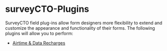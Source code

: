 # surveyCTO-Plugins
SurveyCTO field plug-ins allow form designers more flexibility to extend and customize the appearance and functionality of their forms. The following plugins will allow you to perform:
- [Airtime & Data Recharges](https://github.com/ikapadata/surveyCTO-Plugins/tree/new-edits/Airtime%20distribution)
